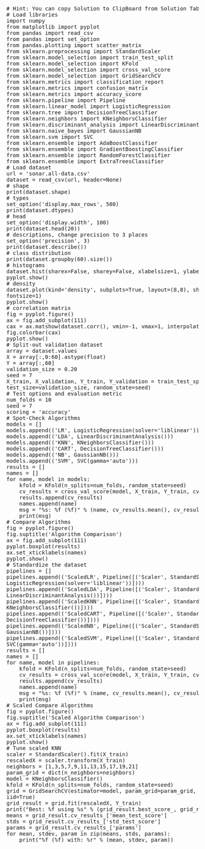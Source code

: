 <pre class="file" data-target="clipboard">
# Hint: You can copy Solution to ClipBoard from Solution Tab
# Load libraries
import numpy
from matplotlib import pyplot
from pandas import read_csv
from pandas import set_option
from pandas.plotting import scatter_matrix
from sklearn.preprocessing import StandardScaler
from sklearn.model_selection import train_test_split
from sklearn.model_selection import KFold
from sklearn.model_selection import cross_val_score
from sklearn.model_selection import GridSearchCV
from sklearn.metrics import classification_report
from sklearn.metrics import confusion_matrix
from sklearn.metrics import accuracy_score
from sklearn.pipeline import Pipeline
from sklearn.linear_model import LogisticRegression
from sklearn.tree import DecisionTreeClassifier
from sklearn.neighbors import KNeighborsClassifier
from sklearn.discriminant_analysis import LinearDiscriminantAnalysis
from sklearn.naive_bayes import GaussianNB
from sklearn.svm import SVC
from sklearn.ensemble import AdaBoostClassifier
from sklearn.ensemble import GradientBoostingClassifier
from sklearn.ensemble import RandomForestClassifier
from sklearn.ensemble import ExtraTreesClassifier
# Load dataset
url = 'sonar.all-data.csv'
dataset = read_csv(url, header=None)
# shape
print(dataset.shape)
# types
set_option('display.max_rows', 500)
print(dataset.dtypes)
# head
set_option('display.width', 100)
print(dataset.head(20))
# descriptions, change precision to 3 places
set_option('precision', 3)
print(dataset.describe())
# class distribution
print(dataset.groupby(60).size())
# histograms
dataset.hist(sharex=False, sharey=False, xlabelsize=1, ylabelsize=1)
pyplot.show()
# density
dataset.plot(kind='density', subplots=True, layout=(8,8), sharex=False, legend=False,
fontsize=1)
pyplot.show()
# correlation matrix
fig = pyplot.figure()
ax = fig.add_subplot(111)
cax = ax.matshow(dataset.corr(), vmin=-1, vmax=1, interpolation='none')
fig.colorbar(cax)
pyplot.show()
# Split-out validation dataset
array = dataset.values
X = array[:,0:60].astype(float)
Y = array[:,60]
validation_size = 0.20
seed = 7
X_train, X_validation, Y_train, Y_validation = train_test_split(X, Y,
test_size=validation_size, random_state=seed)
# Test options and evaluation metric
num_folds = 10
seed = 7
scoring = 'accuracy'
# Spot-Check Algorithms
models = []
models.append(('LR', LogisticRegression(solver='liblinear')))
models.append(('LDA', LinearDiscriminantAnalysis()))
models.append(('KNN', KNeighborsClassifier()))
models.append(('CART', DecisionTreeClassifier()))
models.append(('NB', GaussianNB()))
models.append(('SVM', SVC(gamma='auto')))
results = []
names = []
for name, model in models:
    kfold = KFold(n_splits=num_folds, random_state=seed)
    cv_results = cross_val_score(model, X_train, Y_train, cv=kfold, scoring=scoring)
    results.append(cv_results)
    names.append(name)
    msg = "%s: %f (%f)" % (name, cv_results.mean(), cv_results.std())
    print(msg)
# Compare Algorithms
fig = pyplot.figure()
fig.suptitle('Algorithm Comparison')
ax = fig.add_subplot(111)
pyplot.boxplot(results)
ax.set_xticklabels(names)
pyplot.show()
# Standardize the dataset
pipelines = []
pipelines.append(('ScaledLR', Pipeline([('Scaler', StandardScaler()),('LR',
LogisticRegression(solver='liblinear'))])))
pipelines.append(('ScaledLDA', Pipeline([('Scaler', StandardScaler()),('LDA',
LinearDiscriminantAnalysis())])))
pipelines.append(('ScaledKNN', Pipeline([('Scaler', StandardScaler()),('KNN',
KNeighborsClassifier())])))
pipelines.append(('ScaledCART', Pipeline([('Scaler', StandardScaler()),('CART',
DecisionTreeClassifier())])))
pipelines.append(('ScaledNB', Pipeline([('Scaler', StandardScaler()),('NB',
GaussianNB())])))
pipelines.append(('ScaledSVM', Pipeline([('Scaler', StandardScaler()),('SVM',
SVC(gamma='auto'))])))
results = []
names = []
for name, model in pipelines:
	kfold = KFold(n_splits=num_folds, random_state=seed)
	cv_results = cross_val_score(model, X_train, Y_train, cv=kfold, scoring=scoring)
	results.append(cv_results)
	names.append(name)
	msg = "%s: %f (%f)" % (name, cv_results.mean(), cv_results.std())
	print(msg)
# Scaled Compare Algorithms
fig = pyplot.figure()
fig.suptitle('Scaled Algorithm Comparison')
ax = fig.add_subplot(111)
pyplot.boxplot(results)
ax.set_xticklabels(names)
pyplot.show()
# Tune scaled KNN
scaler = StandardScaler().fit(X_train)
rescaledX = scaler.transform(X_train)
neighbors = [1,3,5,7,9,11,13,15,17,19,21]
param_grid = dict(n_neighbors=neighbors)
model = KNeighborsClassifier()
kfold = KFold(n_splits=num_folds, random_state=seed)
grid = GridSearchCV(estimator=model, param_grid=param_grid, scoring=scoring, cv=kfold,
iid=True)
grid_result = grid.fit(rescaledX, Y_train)
print("Best: %f using %s" % (grid_result.best_score_, grid_result.best_params_))
means = grid_result.cv_results_['mean_test_score']
stds = grid_result.cv_results_['std_test_score']
params = grid_result.cv_results_['params']
for mean, stdev, param in zip(means, stds, params):
	print("%f (%f) with: %r" % (mean, stdev, param))

</pre>

